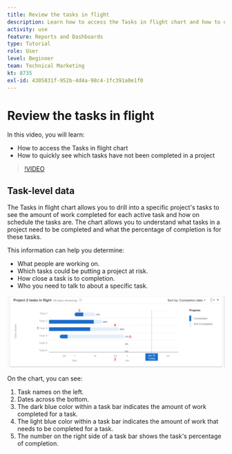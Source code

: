 ```yaml
---
title: Review the tasks in flight
description: Learn how to access the Tasks in flight chart and how to quickly see which tasks have not been completed in a project, all in [!DNL  ].
activity: use
feature: Reports and Dashboards
type: Tutorial
role: User
level: Beginner
team: Technical Marketing
kt: 8735
exl-id: 4305831f-952b-4d4a-98c4-1fc391a0e1f0
---
```

# Review the tasks in flight

In this video, you will learn:

* How to access the Tasks in flight chart
* How to quickly see which tasks have not been completed in a project

>[!VIDEO](https://video.tv.adobe.com/v/335052/?quality=12)

## Task-level data

The Tasks in flight chart allows you to drill into a specific project's tasks to see the amount of work completed for each active task and how on schedule the tasks are. The chart allows you to understand what tasks in a project need to be completed and what the percentage of completion is for these tasks.

This information can help you determine:

* What people are working on.
* Which tasks could be putting a project at risk.
* How close a task is to completion.
* Who you need to talk to about a specific task.

![An image showing a tasks in flight chart with numbers on areas described in the bullets below](assets/section-2-11.png)

On the chart, you can see:

1. Task names on the left.
1. Dates across the bottom.
1. The dark blue color within a task bar indicates the amount of work completed for a task.
1. The light blue color within a task bar indicates the amount of work that needs to be completed for a task.
1. The number on the right side of a task bar shows the task's percentage of completion.

